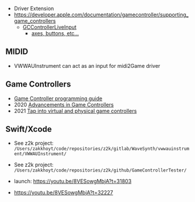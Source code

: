 

* Driver Extension
* https://developer.apple.com/documentation/gamecontroller/supporting_game_controllers
  * [GCControllerLiveInput](https://developer.apple.com/documentation/gamecontroller/gccontrollerliveinput)
    * [axes, buttons, etc...](https://developer.apple.com/documentation/gamecontroller/gcdevicephysicalinputstate)

## MIDID
* VWWAUInstrument can act as an input for midi2Game driver


## Game Controllers
* [Game Controller programming guide](https://developer.apple.com/library/archive/documentation/ServicesDiscovery/Conceptual/GameControllerPG/Introduction/Introduction.html#//apple_ref/doc/uid/TP40013276)
* 2020 [Advancements in Game Controllers](https://developer.apple.com/wwdc20/10614)
* 2021 [Tap into virtual and physical game controllers](https://developer.apple.com/wwdc21/10081)


## Swift/Xcode
* See z2k project: `/Users/zakkhoyt/code/repositories/z2k/gitlab/WaveSynth/vwwauinstrument/VWWAUInstrument/`
* See z2k project: `/Users/zakkhoyt/code/repositories/z2k/github/GameControllerTester/`



* launch: https://youtu.be/8VESowgMbjA?t=31803


* https://youtu.be/8VESowgMbjA?t=32227